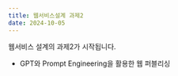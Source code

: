```yaml
---
title: 웹서비스설계 과제2
date: 2024-10-05
---
```


웹서비스 설계의 과제2가 시작됩니다.

<!--more-->
- GPT와 Prompt Engineering을 활용한 웹 퍼블리싱